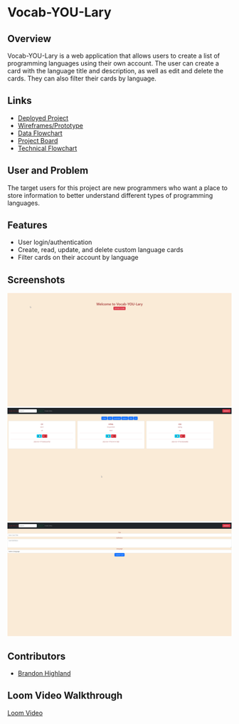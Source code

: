 # Vocab-YOU-Lary

## Overview
Vocab-YOU-Lary is a web application that allows users to create a list of programming languages using their own account. The user can create a card with the language title and description, as well as edit and delete the cards. They can also filter their cards by language.

## Links
- [Deployed Project](https://bch-vocab-you-lary.netlify.app/)
- [Wireframes/Prototype](https://www.figma.com/file/gvL0wMCdfzemZfzfOmiDho/Individual-Assessment?node-id=0%3A1&t=AZeONVb1B0JrCnDf-0)
- [Data Flowchart](https://lucid.app/lucidchart/e1987c72-e480-40ae-8bf4-ed88e6629254/edit?beaconFlowId=B9EB6102278480FC&invitationId=inv_4f6fa176-14e4-4201-881f-1aa3d5464845&page=0_0#)
- [Project Board](https://github.com/users/bhighlander/projects/2/views/1)
- [Technical Flowchart](https://lucid.app/lucidchart/bf72b6b0-20bf-4fb2-8e92-876e1ffe6969/edit?beaconFlowId=7487451108BEE17F&invitationId=inv_33c7d1ad-0959-40cc-958b-c81809b1087b&page=0_0#)

## User and Problem
The target users for this project are new programmers who want a place to store information to better understand different types of programming languages.

## Features
- User login/authentication
- Create, read, update, and delete custom language cards
- Filter cards on their account by language

## Screenshots
![Alt text](screenshots/chrome_BoU1Ak7ZnU.png)
![Alt text](screenshots/chrome_cjXWHH6RiH.png)
![Alt text](screenshots/chrome_FMy1AmkEMa.png)
## Contributors
- [Brandon Highland](https://github.com/bhighlander)

## Loom Video Walkthrough
[Loom Video](https://www.loom.com/share/a3d7f83ca86b42279ebe3d50f7d8605a)
